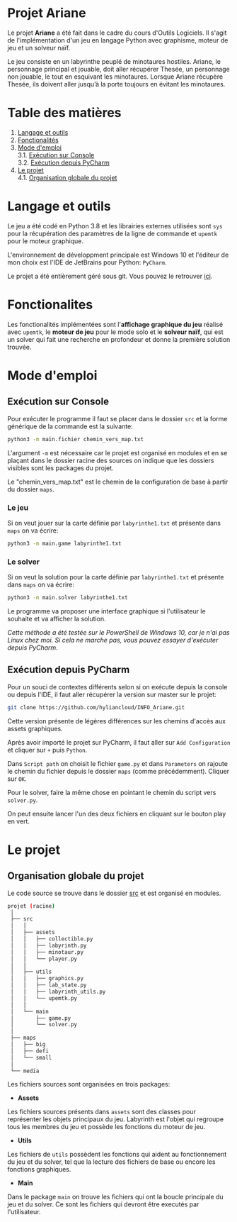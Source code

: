 Projet Ariane
=========================

Le projet **Ariane** a été fait dans le cadre du cours d'Outils Logiciels. Il s'agit de l'implémentation d'un jeu en langage Python avec graphisme, moteur de jeu et un solveur naïf.

Le jeu consiste en un labyrinthe peuplé de minotaures hostiles. Ariane, le personnage principal et jouable, doit aller récupérer Thesée, un personnage non jouable, le tout en esquivant les minotaures. Lorsque Ariane récupère Thesée, ils doivent aller jusqu’à la porte toujours en évitant les minotaures.

# Table des matières

1. [Langage et outils](#langage-et-outils)
2. [Fonctionalités](#fonctionalites)
3. [Mode d'emploi](#mode-demploi)\
3.1. [Exécution sur Console](#mode-demploi)\
3.2. [Exécution depuis PyCharm](#mode-demploi)
4. [Le projet](#le-projet)\
4.1. [Organisation globale du projet](#organisation-globale-du-projet)

# Langage et outils

Le jeu a été codé en Python 3.8 et les librairies externes utilisées sont ``sys`` pour la récupération des paramètres de la ligne de commande et ``upemtk`` pour le moteur graphique.

L'environnement de développment principale est Windows 10 et l'éditeur de mon choix est l'IDE de JetBrains pour Python: ``PyCharm``.

Le projet a été entièrement géré sous git. Vous pouvez le retrouver [ici](https://github.com/hyliancloud/INFO_Ariane).

# Fonctionalites

Les fonctionalités implémentées sont l'**affichage graphique du jeu** réalisé avec ``upemtk``, le **moteur de jeu** pour le mode solo et le **solveur naïf**, qui est un solver qui fait une recherche en profondeur et donne la première solution trouvée.

# Mode d'emploi

## Exécution sur Console

Pour exécuter le programme il faut se placer dans le dossier ``src`` et la forme générique de la commande est la suivante:

```bash
python3 -m main.fichier chemin_vers_map.txt
```

L'argument ``-m`` est nécessaire car le projet est organisé en modules et en se plaçant dans le dossier racine des sources on indique que les dossiers visibles sont les packages du projet.

Le "chemin_vers_map.txt" est le chemin de la configuration de base à partir du dossier ``maps``.

### Le jeu

Si on veut jouer sur la carte définie par ``labyrinthe1.txt`` et présente dans ``maps`` on va écrire:

```bash
python3 -m main.game labyrinthe1.txt
``` 

### Le solver

Si on veut la solution pour la carte définie par ``labyrinthe1.txt`` et présente dans ``maps`` on va écrire:

```bash
python3 -m main.solver labyrinthe1.txt
```

Le programme va proposer une interface graphique si l'utilisateur le souhaite et va afficher la solution.

*Cette méthode a été testée sur le PowerShell de Windows 10, car je n'ai pas Linux chez moi. Si cela ne marche pas, vous pouvez essayer d'exécuter depuis PyCharm.*

## Exécution depuis PyCharm

Pour un souci de contextes différents selon si on exécute depuis la console ou depuis l'IDE, il faut aller récupérer la version sur master sur le projet:

```bash
git clone https://github.com/hyliancloud/INFO_Ariane.git
```

Cette version présente de légères différences sur les chemins d'accès aux assets graphiques.

Après avoir importé le projet sur PyCharm, il faut aller sur ``Add Configuration`` et cliquer sur ``+`` puis ``Python``.

Dans ``Script path`` on choisit le fichier ``game.py`` et dans ``Parameters`` on rajoute le chemin du fichier depuis le dossier ``maps`` (comme précédemment). Cliquer sur ``OK``.

Pour le solver, faire la même chose en pointant le chemin du script vers ``solver.py``.

On peut ensuite lancer l'un des deux fichiers en cliquant sur le bouton play en vert.

# Le projet

## Organisation globale du projet

Le code source se trouve dans le dossier [src](./src/) et est organisé en modules.

```bash
projet (racine)
 │
 ├── src
 │   │
 │   ├── assets
 │   │   ├── collectible.py
 │   │   ├── labyrinth.py
 │   │   ├── minotaur.py
 │   │   └── player.py
 │   │
 │   ├── utils
 │   │   ├── graphics.py
 │   │   ├── lab_state.py
 │   │   ├── labyrinth_utils.py
 │   │   └── upemtk.py
 │   │
 │   └── main
 │       ├── game.py
 │       └── solver.py
 │
 ├── maps
 │   ├── big
 │   ├── defi
 │   └── small
 │
 └── media
```

Les fichiers sources sont organisées en trois packages:

* **Assets**

Les fichiers sources présents dans ``assets`` sont des classes pour représenter les objets principaux du jeu. Labyrinth est l'objet qui regroupe tous les membres du jeu et possède les fonctions du moteur de jeu.

* **Utils**

Les fichiers de ``utils`` possèdent les fonctions qui aident au fonctionnement du jeu et du solver, tel que la lecture des fichiers de base ou encore les fonctions graphiques.

* **Main**

Dans le package ``main`` on trouve les fichiers qui ont la boucle principale du jeu et du solver. Ce sont les fichiers qui devront être executés par l'utilisateur.
